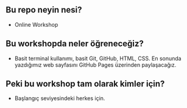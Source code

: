
## Bu repo neyin nesi?

- Online Workshop 

## Bu workshopda neler öğreneceğiz?

- Basit terminal kullanımı, basit Git, GitHub, HTML, CSS. En sonunda yazdığımız web sayfasını GitHub Pages üzerinden paylaşacağız.

## Peki bu workshop tam olarak kimler için? 

- Başlangıç seviyesindeki herkes için.
